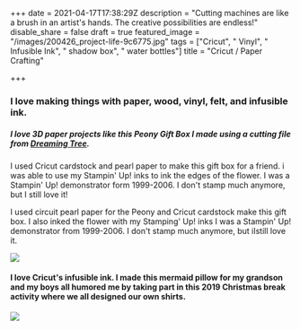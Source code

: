 +++
date = 2021-04-17T17:38:29Z
description = "Cutting machines are like a brush in an artist's hands.  The creative possibilities are endless!"
disable_share = false
draft = true
featured_image = "/images/200426_project-life-9c6775.jpg"
tags = ["Cricut", " Vinyl", " Infusible Ink", " shadow box", " water bottles"]
title = "Cricut / Paper Crafting"

+++
### I love making things with paper, wood, vinyl, felt, and infusible ink.  

##### I love 3D paper projects like this Peony Gift Box I made using a cutting file from [Dreaming Tree](https://3dsvg.com/shop/boxes-svg-files/peony-gift-box-svg-silhouette-cameo-cricut-explore/ "Peony Gift Box").

I used Cricut cardstock and pearl paper to make this gift box for a friend.  i was able to use my Stampin' Up! inks to ink the edges of the flower. I was a Stampin' Up! demonstrator form 1999-2006.  I don't stamp much anymore, but I still love it!

I used circuit pearl paper for the Peony and Cricut cardstock make this gift box.  I also inked the flower with my Stamping' Up! inks  I was a Stampin' Up! demonstrator from 1999-2006.  I don't stamp much anymore, but iIstill love it.

![](/images/img_0145.JPEG)

#### I love Cricut's infusible ink.  I made this mermaid pillow for my grandson and  my boys all humored me by taking part in this 2019 Christmas break activity where we all designed our own shirts.

![](/images/capture.JPG)